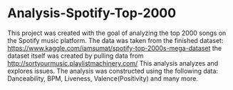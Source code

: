 # Analysis-Spotify-Top-2000
This project was created with the goal of analyzing the top 2000 songs on the Spotify music platform.
The data was taken from the finished dataset: https://www.kaggle.com/iamsumat/spotify-top-2000s-mega-dataset
the dataset itself was created by pulling data from http://sortyourmusic.playlistmachinery.com/
This analysis analyzes and explores issues.
The analysis was constructed using the following data: Danceability, BPM, Liveness, Valence(Positivity) and many more.
